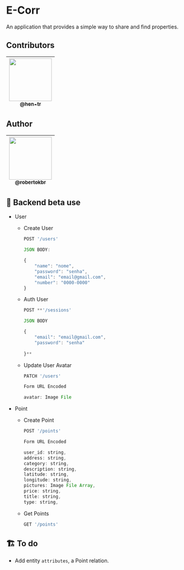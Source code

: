 # E-Corr
An application that provides a simple way to share and find properties.

## Contributors

| [<img src="https://avatars.githubusercontent.com/u/66119996?s=460&u=a8ce982627187de5c6b55f1694eae0d15a1e33cf&v=4" width="115"><br><sub>@hen-tr</sub>](https://github.com/hen-tr) |
| :---: |



## Author

| [<img src="https://avatars.githubusercontent.com/u/60328400?s=460&u=b77b84078440e8a7027818c22475132ecbe2d992&v=4" width="115"><br><sub>@robertokbr</sub>](https://github.com/robertokbr) |
| :---: |


## 🤖 Backend beta use

- User
    - Create User

        ```jsx
        POST '/users'

        JSON BODY:

        {
        	"name": "nome",
        	"password": "senha",
        	"email": "email@gmail.com",
        	"number": "0000-0000"
        }
        ```

    - Auth User

        ```jsx
        POST **'/sessions'

        JSON BODY

        { 
        	"email": "email@gmail.com", 
        	"password": "senha"
        	
        }**
        ```

    - Update User Avatar

        ```jsx
        PATCH '/users'

        Form URL Encoded

        avatar: Image File
        ```

- Point
    - Create Point

        ```jsx
        POST '/points'

        Form URL Encoded

        user_id: string,
        address: string,
        category: string,
        description: string,
        latitude: string,
        longitude: string,
        pictures: Image File Array,
        price: string,
        title: string,
        type: string,
        ```

    - Get Points

        ```jsx
        GET '/points'
        ```

## 🏗️ To do

- Add entity ```attributes```, a Point relation.